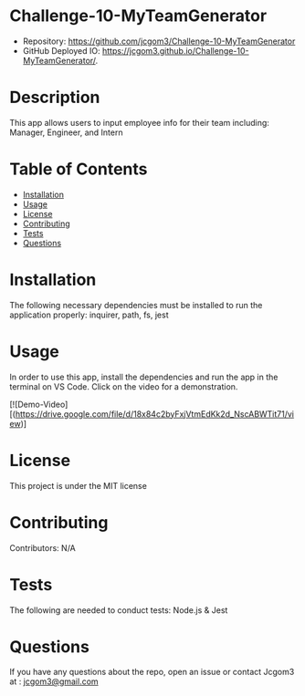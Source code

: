 # Challenge-10-MyTeamGenerator

* Repository: https://github.com/jcgom3/Challenge-10-MyTeamGenerator
* GitHub Deployed IO: https://jcgom3.github.io/Challenge-10-MyTeamGenerator/.
# Description
This app allows users to input employee info for their team including: Manager, Engineer, and Intern
# Table of Contents 
* [Installation](#installation)
* [Usage](#usage)
* [License](#license)
* [Contributing](#contributing)
* [Tests](#tests)
* [Questions](#questions)
# Installation
The following necessary dependencies must be installed to run the application properly: inquirer, path, fs, jest
# Usage
In order to use this app, install the dependencies and run the app in the terminal on VS Code. Click on the video for a demonstration. 

[![Demo-Video] [(https://drive.google.com/file/d/18x84c2byFxjVtmEdKk2d_NscABWTit71/view)]
# License
This project is under the MIT license
# Contributing
​Contributors: N/A
# Tests
The following are needed to conduct tests: Node.js & Jest
# Questions
If you have any questions about the repo, open an issue or contact Jcgom3 at : jcgom3@gmail.com
